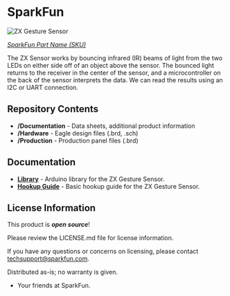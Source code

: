 SparkFun <PRODUCT NAME>
========================================

![ZX Gesture Sensor](https://cdn.sparkfun.com/assets/learn_tutorials/5/2/1/13162_04.jpg)

[*SparkFun Part Name (SKU)*](https://www.sparkfun.com/products/13162)

The ZX Sensor works by bouncing infrared (IR) beams of light from the two LEDs on either side 
off of an object above the sensor. The bounced light returns to the receiver in the center of
the sensor, and a microcontroller on the back of the sensor interprets the data. We can read 
the results using an I2C or UART connection.

Repository Contents
-------------------

* **/Documentation** - Data sheets, additional product information 
* **/Hardware** - Eagle design files (.brd, .sch)
* **/Production** - Production panel files (.brd)


Documentation
--------------
* **[Library](https://github.com/sparkfun/SparkFun_ZX_Distance_and_Gesture_Sensor_Arduino_Library)** - Arduino library for the ZX Gesture Sensor.
* **[Hookup Guide](https://learn.sparkfun.com/tutorials/zx-distance-and-gesture-sensor-smd-hookup-guide?_ga=2.202948182.611480158.1496348883-1788647015.1453914745)** - Basic hookup guide for the ZX Gesture Sensor.



License Information
-------------------

This product is _**open source**_! 

Please review the LICENSE.md file for license information. 

If you have any questions or concerns on licensing, please contact techsupport@sparkfun.com.

Distributed as-is; no warranty is given.

- Your friends at SparkFun.

_<COLLABORATION CREDIT>_
